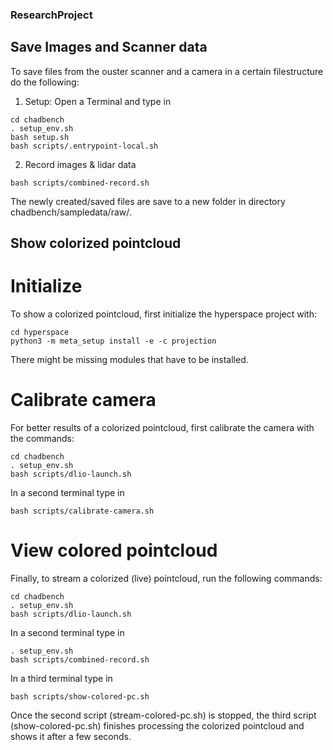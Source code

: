 ### ResearchProject

## Save Images and Scanner data
To save files from the ouster scanner and a camera in a certain filestructure do the following:

1. Setup: Open a Terminal and type in
```console
cd chadbench
. setup_env.sh
bash setup.sh
bash scripts/.entrypoint-local.sh
```

2. Record images & lidar data
```console
bash scripts/combined-record.sh
```
The newly created/saved files are save to a new folder in directory chadbench/sampledata/raw/.


## Show colorized pointcloud
# Initialize
To show a colorized pointcloud, first initialize the hyperspace project with:
```console
cd hyperspace
python3 -m meta_setup install -e -c projection
```
There might be missing modules that have to be installed.

# Calibrate camera
For better results of a colorized pointcloud, first calibrate the camera with the commands:
```console
cd chadbench
. setup_env.sh
bash scripts/dlio-launch.sh
```
In a second terminal type in
```console
bash scripts/calibrate-camera.sh
```

# View colored pointcloud
Finally, to stream a colorized (live) pointcloud, run the following commands:
```console
cd chadbench
. setup_env.sh
bash scripts/dlio-launch.sh
```
In a second terminal type in
```console
. setup_env.sh
bash scripts/combined-record.sh
```
In a third terminal type in
```console
bash scripts/show-colored-pc.sh
```

Once the second script (stream-colored-pc.sh) is stopped, the third script (show-colored-pc.sh) finishes processing the colorized pointcloud and shows it after a few seconds.
